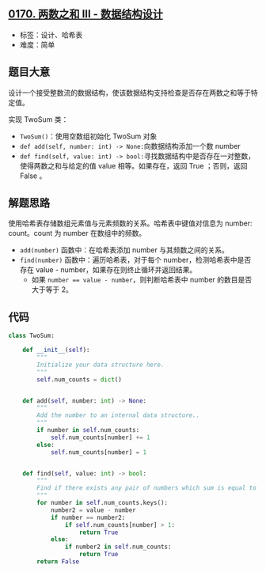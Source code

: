 ## [0170. 两数之和 III - 数据结构设计](https://leetcode-cn.com/problems/two-sum-iii-data-structure-design/)

- 标签：设计、哈希表
- 难度：简单

## 题目大意

设计一个接受整数流的数据结构，使该数据结构支持检查是否存在两数之和等于特定值。

实现 TwoSum 类：

- `TwoSum()`：使用空数组初始化 TwoSum 对象
- `def add(self, number: int) -> None:`向数据结构添加一个数 number
- `def find(self, value: int) -> bool:`寻找数据结构中是否存在一对整数，使得两数之和与给定的值 value 相等。如果存在，返回 True ；否则，返回 False 。

## 解题思路

使用哈希表存储数组元素值与元素频数的关系。哈希表中键值对信息为 number: count。count 为 number 在数组中的频数。

- `add(number)` 函数中：在哈希表添加 number 与其频数之间的关系。
- `find(number)` 函数中：遍历哈希表，对于每个 number，检测哈希表中是否存在 value - number，如果存在则终止循环并返回结果。
  - 如果 `number == value - number`，则判断哈希表中 number 的数目是否大于等于 2。

## 代码

```Python
class TwoSum:

    def __init__(self):
        """
        Initialize your data structure here.
        """
        self.num_counts = dict()


    def add(self, number: int) -> None:
        """
        Add the number to an internal data structure..
        """
        if number in self.num_counts:
            self.num_counts[number] += 1
        else:
            self.num_counts[number] = 1


    def find(self, value: int) -> bool:
        """
        Find if there exists any pair of numbers which sum is equal to the value.
        """
        for number in self.num_counts.keys():
            number2 = value - number
            if number == number2:
                if self.num_counts[number] > 1:
                    return True
            else:
                if number2 in self.num_counts:
                    return True
        return False
```

